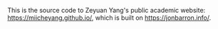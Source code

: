 This is the source code to Zeyuan Yang's public academic website: https://miicheyang.github.io/, which is built on https://jonbarron.info/.